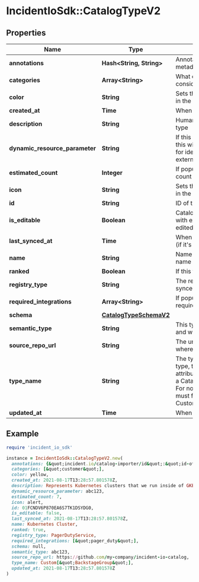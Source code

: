 # IncidentIoSdk::CatalogTypeV2

## Properties

| Name | Type | Description | Notes |
| ---- | ---- | ----------- | ----- |
| **annotations** | **Hash&lt;String, String&gt;** | Annotations that can track metadata about this type |  |
| **categories** | **Array&lt;String&gt;** | What categories is this type considered part of |  |
| **color** | **String** | Sets the display color of this type in the dashboard |  |
| **created_at** | **Time** | When this type was created |  |
| **description** | **String** | Human readble description of this type |  |
| **dynamic_resource_parameter** | **String** | If this is a dynamic catalog type, this will be the unique parameter for identitfying this resource externally. | [optional] |
| **estimated_count** | **Integer** | If populated, gives an estimated count of entries for this type | [optional] |
| **icon** | **String** | Sets the display icon of this type in the dashboard |  |
| **id** | **String** | ID of this catalog type |  |
| **is_editable** | **Boolean** | Catalog types that are synced with external resources can&#39;t be edited |  |
| **last_synced_at** | **Time** | When this type was last synced (if it&#39;s ever been sync&#39;d) | [optional] |
| **name** | **String** | Name is the human readable name of this type |  |
| **ranked** | **Boolean** | If this type should be ranked |  |
| **registry_type** | **String** | The registry resource this type is synced from, if any | [optional] |
| **required_integrations** | **Array&lt;String&gt;** | If populated, the integrations required for this type | [optional] |
| **schema** | [**CatalogTypeSchemaV2**](CatalogTypeSchemaV2.md) |  |  |
| **semantic_type** | **String** | This type has been deprecated, and will always be empty. |  |
| **source_repo_url** | **String** | The url of the external repository where this type is managed | [optional] |
| **type_name** | **String** | The type name of this catalog type, to be used when defining attributes. This is immutable once a CatalogType has been created. For non-externally sync types, it must follow the pattern Custom[\&quot;SomeName\&quot;] |  |
| **updated_at** | **Time** | When this type was last updated |  |

## Example

```ruby
require 'incident_io_sdk'

instance = IncidentIoSdk::CatalogTypeV2.new(
  annotations: {&quot;incident.io/catalog-importer/id&quot;:&quot;id-of-config&quot;},
  categories: [&quot;customer&quot;],
  color: yellow,
  created_at: 2021-08-17T13:28:57.801578Z,
  description: Represents Kubernetes clusters that we run inside of GKE.,
  dynamic_resource_parameter: abc123,
  estimated_count: 7,
  icon: alert,
  id: 01FCNDV6P870EA6S7TK1DSYDG0,
  is_editable: false,
  last_synced_at: 2021-08-17T13:28:57.801578Z,
  name: Kubernetes Cluster,
  ranked: true,
  registry_type: PagerDutyService,
  required_integrations: [&quot;pager_duty&quot;],
  schema: null,
  semantic_type: abc123,
  source_repo_url: https://github.com/my-company/incident-io-catalog,
  type_name: Custom[&quot;BackstageGroup&quot;],
  updated_at: 2021-08-17T13:28:57.801578Z
)
```

